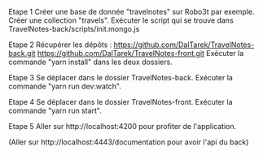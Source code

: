 Etape 1
    Créer une base de donnée "travelnotes" sur Robo3t par exemple.
    Créer une collection "travels".
    Exécuter le script qui se trouve dans TravelNotes-back/scripts/init.mongo.js
    
Etape 2
    Récupérer les dépôts :
        https://github.com/DalTarek/TravelNotes-back.git
        https://github.com/DalTarek/TravelNotes-front.git
    Exécuter la commande "yarn install" dans les deux dossiers.

Etape 3
    Se déplacer dans le dossier TravelNotes-back.
    Exécuter la commande "yarn run dev:watch".

Etape 4
    Se déplacer dans le dossier TravelNotes-front.
    Exécuter la commande "yarn run start".

Etape 5
    Aller sur http://localhost:4200 pour profiter de l'application.

(Aller sur http://localhost:4443/documentation pour avoir l'api du back)
